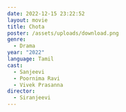 ```yaml
---
date: 2022-12-15 23:22:52
layout: movie
title: Chota
poster: /assets/uploads/download.png
genre:
  - Drama
year: "2022"
language: Tamil
cast:
  - Sanjeevi
  - Poornima Ravi
  - Vivek Prasanna
director:
  - Siranjeevi
---
```

